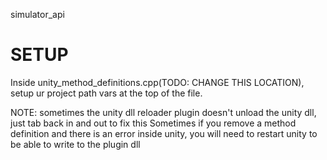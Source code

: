 simulator_api

# SETUP
Inside unity_method_definitions.cpp(TODO: CHANGE THIS LOCATION), setup ur
project path vars at the top of the file.

NOTE: sometimes the unity dll reloader plugin doesn't unload the unity dll, just tab back in and out to fix this
Sometimes if you remove a method definition and there is an error inside unity, you will need to restart unity to be able to write 
to the plugin dll
